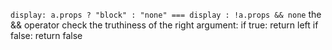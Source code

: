 ```display: a.props ? "block" : "none" === display : !a.props && none```
the && operator check the truthiness of the right argument: 
  if true: return left
  if false: return false 
